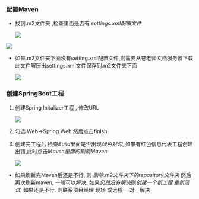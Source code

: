 

### 配置Maven

- 找到.m2文件夹  ,检查里面是否有 *settings.xml配置文件*
  
  ![](配置Maven：1.png)  
  
![](配置Maven：2.png)  


- 如果.m2文件夹下面没有setting.xml配置文件,则需要从苍老师文档服务器下载此文件解压出settings.xml文件保存到.m2文件夹下面   

  ![](配置Maven：3.png)  


### 创建SpringBoot工程  
  
1. 创建Spring Initalizer工程 , 修改URL  
  
   ![](配置Maven：4.png)  
  
2. 勾选 Web->Spring Web    然后点击finish
  
3. 创建完工程后 检查*Build*里面是否出现*绿色对勾*, 如果有红色信息代表工程创建出错,此时点击*Maven里面的刷新Maven*  
  
   ![](配置Maven：5.png)  
  
- 如果刷新完Maven后还是不行, 则 *删除.m2文件夹下的repository文件夹* 然后再次刷新maven, 一般可以解决, 如果*仍然没有解决*则*创建一个新工程 重新测试*, 如果还是不行, 则联系项目经理 现场 或远程 一对一解决